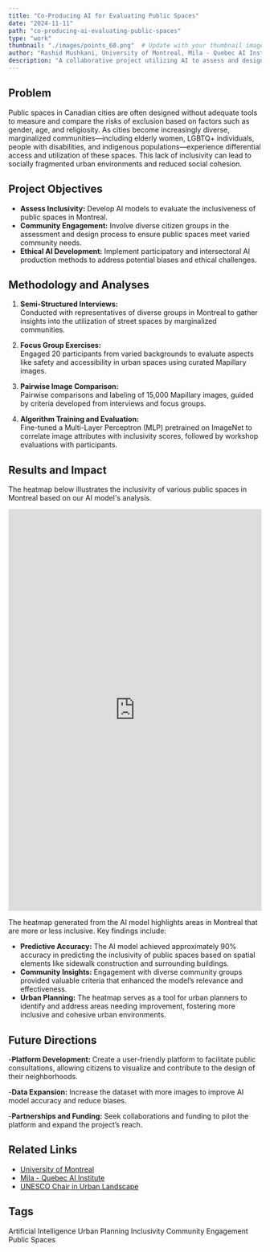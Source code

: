 ```yaml
---
title: "Co-Producing AI for Evaluating Public Spaces"
date: "2024-11-11"
path: "co-producing-ai-evaluating-public-spaces"
type: "work"
thumbnail: "./images/points_60.png"  # Update with your thumbnail image path
author: "Rashid Mushkani, University of Montreal, Mila - Quebec AI Institute"
description: "A collaborative project utilizing AI to assess and design inclusive public spaces in Montreal, integrating community input and ethical AI practices."
---
```


## Problem

Public spaces in Canadian cities are often designed without adequate tools to measure and compare the risks of exclusion based on factors such as gender, age, and religiosity. As cities become increasingly diverse, marginalized communities—including elderly women, LGBTQ+ individuals, people with disabilities, and indigenous populations—experience differential access and utilization of these spaces. This lack of inclusivity can lead to socially fragmented urban environments and reduced social cohesion.

## Project Objectives

- **Assess Inclusivity:** Develop AI models to evaluate the inclusiveness of public spaces in Montreal.
- **Community Engagement:** Involve diverse citizen groups in the assessment and design process to ensure public spaces meet varied community needs.
- **Ethical AI Development:** Implement participatory and intersectoral AI production methods to address potential biases and ethical challenges.

## Methodology and Analyses

1. **Semi-Structured Interviews:**  
   Conducted with representatives of diverse groups in Montreal to gather insights into the utilization of street spaces by marginalized communities.

2. **Focus Group Exercises:**  
   Engaged 20 participants from varied backgrounds to evaluate aspects like safety and accessibility in urban spaces using curated Mapillary images.

3. **Pairwise Image Comparison:**  
   Pairwise comparisons and labeling of 15,000 Mapillary images, guided by criteria developed from interviews and focus groups.

4. **Algorithm Training and Evaluation:**  
   Fine-tuned a Multi-Layer Perceptron (MLP) pretrained on ImageNet to correlate image attributes with inclusivity scores, followed by workshop evaluations with participants.


## Results and Impact

The heatmap below illustrates the inclusivity of various public spaces in Montreal based on our AI model's analysis.

<iframe src="https://mid-spaces.github.io/landing-page/montreal_folium_heatmap_group_inclusivity.html" width="100%" height="800px" style="border:none;"></iframe>


The heatmap generated from the AI model highlights areas in Montreal that are more or less inclusive. Key findings include:

- **Predictive Accuracy:** The AI model achieved approximately 90% accuracy in predicting the inclusivity of public spaces based on spatial elements like sidewalk construction and surrounding buildings.
- **Community Insights:** Engagement with diverse community groups provided valuable criteria that enhanced the model’s relevance and effectiveness.
- **Urban Planning:** The heatmap serves as a tool for urban planners to identify and address areas needing improvement, fostering more inclusive and cohesive urban environments.

## Future Directions

-**Platform Development:** Create a user-friendly platform to facilitate public consultations, allowing citizens to visualize and contribute to the design of their neighborhoods.

-**Data Expansion:** Increase the dataset with more images to improve AI model accuracy and reduce biases.

-**Partnerships and Funding:** Seek collaborations and funding to pilot the platform and expand the project’s reach.

## Related Links

- [University of Montreal](https://www.umontreal.ca/)
- [Mila - Quebec AI Institute](https://mila.quebec/en)
- [UNESCO Chair in Urban Landscape](https://unesco-studio.umontreal.ca/)

## Tags

<div class="tags">
  <span class="tag">Artificial Intelligence</span>
  <span class="tag">Urban Planning</span>
  <span class="tag">Inclusivity</span>
  <span class="tag">Community Engagement</span>
  <span class="tag">Public Spaces</span>
</div>
